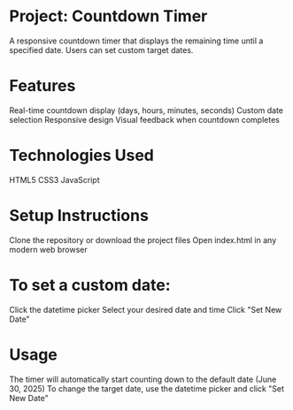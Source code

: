 # Project: Countdown Timer

A responsive countdown timer that displays the remaining time until a specified date. Users can set custom target dates.

# Features
Real-time countdown display (days, hours, minutes, seconds)
Custom date selection
Responsive design
Visual feedback when countdown completes

# Technologies Used
HTML5
CSS3
JavaScript

# Setup Instructions
Clone the repository or download the project files
Open index.html in any modern web browser

# To set a custom date:
Click the datetime picker
Select your desired date and time
Click "Set New Date"

# Usage
The timer will automatically start counting down to the default date (June 30, 2025)
To change the target date, use the datetime picker and click "Set New Date"
